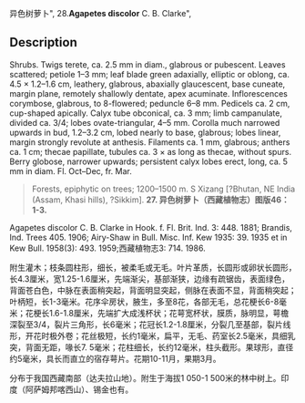 异色树萝卜",
28.**Agapetes discolor** C. B. Clarke",

## Description
Shrubs. Twigs terete, ca. 2.5 mm in diam., glabrous or pubescent. Leaves scattered; petiole 1–3 mm; leaf blade green adaxially, elliptic or oblong, ca. 4.5 × 1.2–1.6 cm, leathery, glabrous, abaxially glaucescent, base cuneate, margin plane, remotely shallowly dentate, apex acuminate. Inflorescences corymbose, glabrous, to 8-flowered; peduncle 6–8 mm. Pedicels ca. 2 cm, cup-shaped apically. Calyx tube obconical, ca. 3 mm; limb campanulate, divided ca. 3/4; lobes ovate-triangular, 4–5 mm. Corolla much narrowed upwards in bud, 1.2–3.2 cm, lobed nearly to base, glabrous; lobes linear, margin strongly revolute at anthesis. Filaments ca. 1 mm, glabrous; anthers ca. 1 cm; thecae papillate, tubules ca. 3 × as long as thecae, without spurs. Berry globose, narrower upwards; persistent calyx lobes erect, long, ca. 5 mm in diam. Fl. Oct–Dec, fr. Mar.

> Forests, epiphytic on trees; 1200–1500 m. S Xizang [?Bhutan, NE India (Assam, Khasi hills), ?Sikkim].
**27. 异色树萝卜（西藏植物志）图版46：1-3.**

Agapetes discolor C. B. Clarke in Hook. f. Fl. Brit. Ind. 3: 448. 1881; Brandis, Ind. Trees 405. 1906; Airy-Shaw in Bull. Misc. Inf. Kew 1935: 39. 1935 et in Kew Bull. 1958(3): 493. 1959;西藏植物志3: 714. 1986.

附生灌木；枝条圆柱形，细长，被柔毛或无毛。叶片革质，长圆形或卵状长圆形，长4.3厘米，宽1.25-1.6厘米，先端渐尖，基部渐狭，边缘有疏锯齿，表面绿色，背面苍白色，中脉在表面稍突起，背面明显突起，侧脉在表面不显，背面稍突起；叶柄短，长1-3毫米。花序伞房状，腋生，多至8花，各部无毛，总花梗长6-8毫米；花梗长1.6-1.8厘米，先端扩大成浅杯状；花萼宽杯状，膜质，脉明显，萼檐深裂至3/4，裂片三角形，长6毫米；花冠长1.2-1.8厘米，分裂几至基部，裂片线形，开花时极外卷；花丝极短，长约1毫米，扁平，无毛、药室长2.5毫米，具细乳突，背面无距，喙长7. 5毫米；花柱细长，长约12毫米，柱头截形。果球形，直径约5毫米，具长而直立的宿存萼片。花期10-11月，果期3月。

分布于我国西藏南部（达夫拉山地）。附生于海拔1 050-1 500米的林中树上。印度（阿萨姆邦喀西山）、锡金也有。
